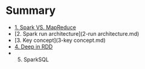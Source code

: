 # Summary

* [1. Spark VS. MapReduce](README.md)
* [2. Spark run architecture](2-run architecture.md)
* [3. Key concept](3-key concept.md)
* [4. Deep in RDD](4-rdd.md)
* 5. SparkSQL

